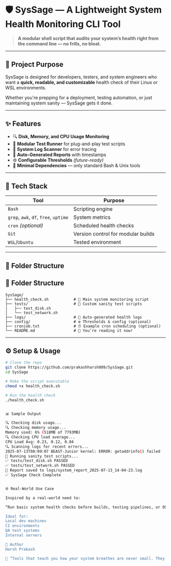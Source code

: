 # 🛡️ SysSage — A Lightweight System Health Monitoring CLI Tool

> **A modular shell script that audits your system’s health right from the command line — no frills, no bloat.**

---

## 🚀 Project Purpose

SysSage is designed for developers, testers, and system engineers who want a **quick, readable, and customizable** health check of their Linux or WSL environments.

Whether you're prepping for a deployment, testing automation, or just maintaining system sanity — SysSage gets it done.

---

## ✨ Features

- 🔍 **Disk, Memory, and CPU Usage Monitoring**
- 🧪 **Modular Test Runner** for plug-and-play test scripts
- 🧾 **System Log Scanner** for error tracing
- 📂 **Auto-Generated Reports** with timestamps
- ⚙️ **Configurable Thresholds** *(future-ready)*
- 🧼 **Minimal Dependencies** — only standard Bash & Unix tools

---

## 🧰 Tech Stack

| Tool     | Purpose                        |
|----------|--------------------------------|
| `Bash`   | Scripting engine               |
| `grep`, `awk`, `df`, `free`, `uptime` | System metrics |
| `cron` *(optional)* | Scheduled health checks |
| `Git`    | Version control for modular builds |
| `WSL`/`Ubuntu` | Tested environment       |

---

## 📁 Folder Structure

## 📁 Folder Structure

```
SysSage/
├── health_check.sh           # 🧠 Main system monitoring script
├── tests/                    # 🧪 Custom sanity test scripts
│   ├── test_disk.sh
│   └── test_network.sh
├── logs/                     # 📁 Auto-generated health logs
├── config/                   # ⚙️ Thresholds & config (optional)
├── cronjob.txt               # ⏰ Example cron scheduling (optional)
└── README.md                 # 📘 You’re reading it now!
```


---

## ⚙️ Setup & Usage

```bash
# Clone the repo
git clone https://github.com/prakashharsh009/SysSage.git
cd SysSage

# Make the script executable
chmod +x health_check.sh

# Run the health check
./health_check.sh


📊 Sample Output

🔍 Checking disk usage...
🔍 Checking memory usage...
Memory used: 6% (518MB of 7793MB)
🔍 Checking CPU load average...
CPU Load Avg: 0.23, 0.12, 0.04
🔍 Scanning logs for recent errors...
2025-07-13T08:09:07 BEAST-Junior kernel: ERROR: getaddrinfo() failed
🔁 Running sanity test scripts...
✅ tests/test_disk.sh PASSED
✅ tests/test_network.sh PASSED
📁 Report saved to logs/system_report_2025-07-13_14-04-23.log
✅ SysSage Check Complete


🌐 Real-World Use Case

Inspired by a real-world need to:

“Run basic system health checks before builds, testing pipelines, or OS-level automation — especially inside lightweight Linux shells like WSL, where heavy monitoring tools aren't practical.”

Ideal for:
Local dev machines
CI environments
QA test systems
Internal servers

👤 Author
Harsh Prakash

🧠 “Tools that teach you how your system breathes are never small. They’re stepping stones toward engineering mastery.”
